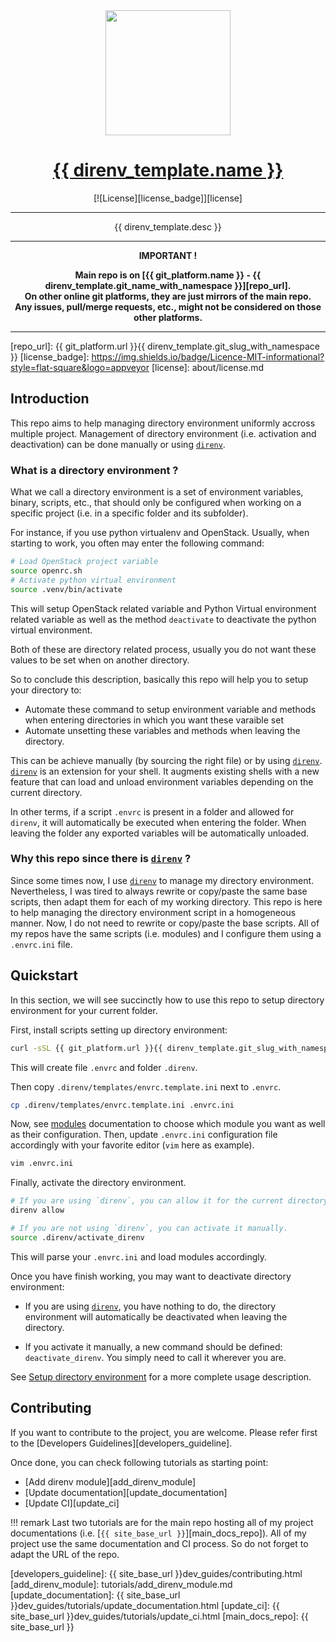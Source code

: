<center>

  <!-- Project Title -->
  <a href="{{ git_platform.url }}{{ direnv_template.repo_path_with_namespace }}">
    <img src="{{ direnv_template.logo }}" width="200px">
    <h1>{{ direnv_template.name }}</h1>
  </a>


  [![License][license_badge]][license]

--------------------------------------------------------------------------------

{{ direnv_template.desc }}

--------------------------------------------------------------------------------

  <b>
IMPORTANT !

Main repo is on [{{ git_platform.name }} - {{ direnv_template.git_name_with_namespace }}][repo_url].<br>
On other online git platforms, they are just mirrors of the main repo.<br>
Any issues, pull/merge requests, etc., might not be considered on those other
platforms.
  </b>
</center>

--------------------------------------------------------------------------------

[repo_url]: {{ git_platform.url }}{{ direnv_template.git_slug_with_namespace }}
[license_badge]: https://img.shields.io/badge/Licence-MIT-informational?style=flat-square&logo=appveyor
[license]: about/license.md

## Introduction

This repo aims to help managing directory environment uniformly accross multiple
project. Management of directory environment (i.e. activation and deactivation)
can be done manually or using [`direnv`][direnv].

### What is a directory environment ?

What we call a directory environment is a set of environment variables, binary,
scripts, etc., that should only be configured when working on a specific
project (i.e. in a specific folder and its subfolder).

For instance, if you use python virtualenv and OpenStack. Usually, when
starting to work, you often may enter the following command:

```bash
# Load OpenStack project variable
source openrc.sh
# Activate python virtual environment
source .venv/bin/activate
```

This will setup OpenStack related variable and Python Virtual environment
related variable as well as the method `deactivate` to deactivate the python
virtual environment.

Both of these are directory related process, usually you do not want these values
to be set when on another directory.

So to conclude this description, basically this repo will help you to setup your
directory to:

  - Automate these command to setup environment variable and methods when
    entering directories in which you want these varaible set
  - Automate unsetting these variables and methods when leaving the directory.

This can be achieve manually (by sourcing the right file) or by using
[`direnv`][direnv]. [`direnv`][direnv] is an extension for your shell. It
augments existing shells with a new feature that can load and unload environment
variables depending on the current directory.

In other terms, if a script `.envrc` is present in a folder and allowed for
`direnv`, it will automatically be executed when entering the folder. When
leaving the folder any exported variables will be automatically unloaded.

### Why this repo since there is [`direnv`][direnv] ?

Since some times now, I use [`direnv`][direnv] to manage my directory environment.
Nevertheless, I was tired to always rewrite or copy/paste the same base scripts,
then adapt them for each of my working directory. This repo is here to help
managing the directory environment script in a homogeneous manner. Now, I do not
need to rewrite or copy/paste the base scripts. All of my repos have the same
scripts (i.e. modules) and I configure them using a `.envrc.ini` file.

## Quickstart

In this section, we will see succinctly how  to use this repo to setup directory
environment for your current folder.

First, install scripts setting up directory environment:

```bash
curl -sSL {{ git_platform.url }}{{ direnv_template.git_slug_with_namespace }}/-/raw/master/setup.sh | bash -
```

This will create file `.envrc` and folder `.direnv`.

Then copy `.direnv/templates/envrc.template.ini` next to `.envrc`.

```bash
cp .direnv/templates/envrc.template.ini .envrc.ini
```

Now, see [modules][modules] documentation to choose which module you want as
well as their configuration. Then, update `.envrc.ini` configuration file
accordingly with your favorite editor (`vim` here as example).

```bash
vim .envrc.ini
```

Finally, activate the directory environment.

```bash
# If you are using `direnv`, you can allow it for the current directory
direnv allow

# If you are not using `direnv`, you can activate it manually.
source .direnv/activate_direnv
```

This will parse your `.envrc.ini` and load modules accordingly.

Once you have finish working, you may want to deactivate directory environment:

  - If you are using [`direnv`][direnv], you have nothing to do, the directory
    environment will automatically be deactivated when leaving the directory.

  - If you activate it manually, a new command should be defined:
    `deactivate_direnv`. You simply need to call it wherever you are.


See [Setup directory environment][setup_directory_environment] for a more complete usage description.

[modules]: modules/index.md
[setup_directory_environment]: setup_directory_environment.md

## Contributing

If you want to contribute to the project, you are welcome. Please refer first to
the [Developers Guidelines][developers_guideline].

Once done, you can check following tutorials as starting point:

  - [Add direnv module][add_direnv_module]
  - [Update documentation][update_documentation]
  - [Update CI][update_ci]

!!! remark
    Last two tutorials are for the main repo hosting all of my project
    documentations (i.e. [`{{ site_base_url }}`][main_docs_repo]). All of my
    project use the same documentation and CI process. So do not forget to adapt
    the URL of the repo.

[developers_guideline]: {{ site_base_url }}dev_guides/contributing.html
[add_direnv_module]: tutorials/add_direnv_module.md
[update_documentation]: {{ site_base_url }}dev_guides/tutorials/update_documentation.html
[update_ci]: {{ site_base_url }}dev_guides/tutorials/update_ci.html
[main_docs_repo]: {{ site_base_url }}

<!-- URL used in mulitple section -->
[direnv]: https://direnv.net
